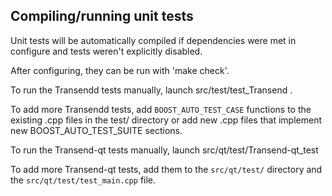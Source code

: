 Compiling/running unit tests
------------------------------------

Unit tests will be automatically compiled if dependencies were met in configure
and tests weren't explicitly disabled.

After configuring, they can be run with 'make check'.

To run the Transendd tests manually, launch src/test/test_Transend .

To add more Transendd tests, add `BOOST_AUTO_TEST_CASE` functions to the existing
.cpp files in the test/ directory or add new .cpp files that
implement new BOOST_AUTO_TEST_SUITE sections.

To run the Transend-qt tests manually, launch src/qt/test/Transend-qt_test

To add more Transend-qt tests, add them to the `src/qt/test/` directory and
the `src/qt/test/test_main.cpp` file.
